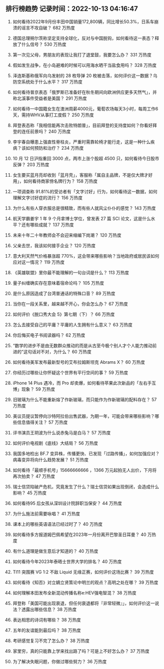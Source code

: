 
## 排行榜趋势 记录时间：2022-10-13 04:16:47
  
  1. 如何看待2022年9月份丰田中国销量172,800辆，同比增长50.3%，日系车崩溃的谣言不攻自破？ 682 万热度
    
  2. 德国总理朔尔茨称坚定支持全球化，反对与中国脱钩，如何看待这一表态？释放了什么信号？ 530 万热度
    
  3. 第一次见父母，男朋友的表现让我打了退堂鼓，我要怎么办？ 331 万热度
    
  4. 假如发生战争，在小岛避难的时候可以用海水晒干当盐食用吗？ 328 万热度
    
  5. 泽连斯基称俄军向乌发射的 28 枚导弹 20 枚被击落，如何评价这一数据？乌防空系统处于什么水平？ 317 万热度
    
  6. 如何看待普京表态「俄罗斯已准备好在秋冬期间向欧洲供应更多天然气」，并称北溪事件受益者是美国？ 291 万热度
    
  7. 如何看待一中国籍女生在澳洲周薪4000元，葡萄农场每天3小时，每周工作6天，需持WHV从事打工度假？ 250 万热度
    
  8. 拜登表态称「我相信能再次击败特朗普」，目前拜登的支持度如何？你看好拜登的连任前景吗？ 240 万热度
    
  9. 李宇春自曝患上强直性脊柱炎，严重时需靠轮椅才能行走，这是一种什么疾病？该如何预防和治疗？ 234 万热度
    
  10. 10 月 12 日沪指重回 3000 点，两市上涨个股超 4500 只，如何看待今日股市反弹？ 203 万热度
    
  11. 女生要买蓝月亮却收到「蓝月壳」，客服称「属自主品牌，不是仅大牌才好用」，如何看待商家傍名牌行为？ 158 万热度
    
  12. 一项调查称 91.81%的受访者有「文字讨好」行为，如何看待这一数据，如何理解文字讨好症的流行？ 156 万热度
    
  13. 为什么有些人穿衣服总是很精致，而有些人就风尘仆仆的感觉？ 143 万热度
    
  14. 航天学霸姜宇 1 年 9 个月拿博士学位，曾发表 27 篇 SCI 论文，这是什么水平？还有哪些成就？ 137 万热度
    
  15. 未来十年二十年教师会不会迎来缩编下岗潮？ 120 万热度
    
  16. 父亲去世，我该如何接手企业？ 120 万热度
    
  17. 意大利天然气价格暴涨超 770%，这会带来哪些影响？当地政府或居民该如何应对这一情况？ 119 万热度
    
  18. 《英雄联盟》里你最不能理解的一句台词是什么？ 113 万热度
    
  19. 量子纠缠确实存在意味着宿命论吗？ 105 万热度
    
  20. 是什么原因造成了台湾普通话的特殊口音？ 89 万热度
    
  21. 当你在一段关系里，越来越不开心，你会怎么办？ 67 万热度
    
  22. 如何评价《脱口秀大会 5》第七期（下）？ 66 万热度
    
  23. 怎么去接受自己的平庸？平庸的人生拥有什么意义？ 63 万热度
    
  24. 你后悔买电子书阅读器吗？ 62 万热度
    
  25. “数学的进步不是由无数群众推动的而是从古至今极个别人才个人能力推动前进的”这句话对不对，为什么？ 60 万热度
    
  26. 如何看待美军发布最新型号的艾布拉姆斯坦克 Abrams X？ 60 万热度
    
  27. 你经历过哪些让你怀疑这个世界有平行空间的事？ 59 万热度
    
  28. iPhone 14 Plus 遇冷，而 Pro 却卖爆，如何看待苹果此次新品的「左右手互博」现象？ 59 万热度
    
  29. 旧玻璃为什么不能重新熔了作新玻璃，而只能作为作新玻璃的配料存在？ 57 万热度
    
  30. 美议员提议暂停向沙特阿拉伯出售武器，为期一年，可能会带来哪些影响？哪些信息值得关注？ 57 万热度
    
  31. 评书演员王玥波为什么说赤兔马是白马？ 57 万热度
    
  32. 如何评价电视剧《底线》大结局？ 56 万热度
    
  33. 我国多地检出 BF.7 变异株，传播更快、已发现「过路传播」，如何加强应对？病毒变异将向什么趋势发展？ 51 万热度
    
  34. 如何看待「最顺手机号」15666666666 ，1366 万元起拍无人出价，下月将再次拍卖？ 47 万热度
    
  35. 瑞士信贷陷破产危机，究竟发生了什么？瑞士信贷如果出现倒闭，会造成什么影响？ 45 万热度
    
  36. 如何看待95 后女孩从深圳设计院辞职当保安？ 44 万热度
    
  37. 为什么施法前需要咏唱？ 41 万热度
    
  38. 课本上的哪些英语语法已经过时了？ 40 万热度
    
  39. 如何看待多方报道姆巴佩希望在2023年一月份离开巴黎圣日耳曼？ 40 万热度
    
  40. 有什么道理是做生意后才知道的？ 40 万热度
    
  41. 如何看待今年2023年泰晤士世界大学的排名？ 40 万热度
    
  42. TI11 突围赛 VG 1:2 不敌 Liquid 无缘正赛，如何评价这场比赛？ 39 万热度
    
  43. 如何看待《知否》对立嫡立贤策论中明兰的观点？高明之处在哪？ 39 万热度
    
  44. 如何理解本田发布全新混动传播名称e:HEV强电智混？ 38 万热度
    
  45. 拜登称「美国可能出现衰退，但任何衰退都将『非常轻微』」，如何评价这一说法？透露出哪些信息？ 38 万热度
    
  46. 表达相思的诗词有哪些？ 38 万热度
    
  47. 五年的友谊能到最后吗？ 38 万热度
    
  48. 考研感觉复习不完了怎么办？ 38 万热度
    
  49. 家里穷，真的只能靠上学来找出路了吗？可是上不好怎么办？ 37 万热度
    
  50. 为了解决失眠问题，你做过哪些努力？ 36 万热度
    